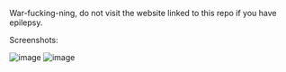 War-fucking-ning, do not visit the website linked to this repo if you have epilepsy.

Screenshots:

![image](https://user-images.githubusercontent.com/83178953/133205403-c9fb1a4c-4d71-4b0f-99f9-1253a4f69179.png)
![image](https://user-images.githubusercontent.com/83178953/133205454-7337e9b2-4f9e-4346-b66e-b25b0aaeced1.png)
